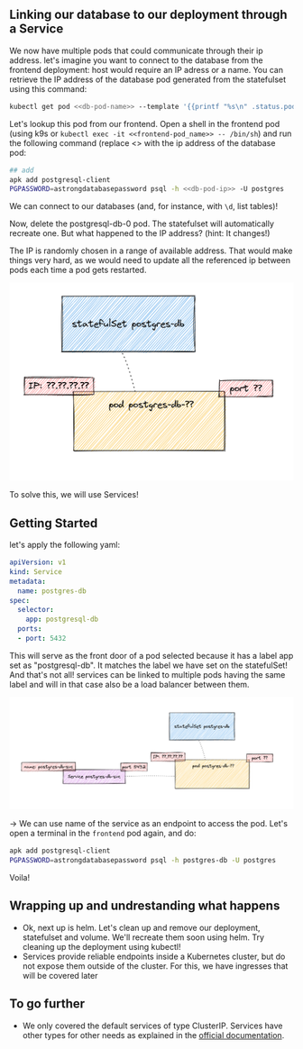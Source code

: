 ## Linking our database to our deployment through a Service

We now have multiple pods that could communicate through their ip address. let's imagine you want to connect to the database from the frontend deployment: host would require an IP adress or a name. You can retrieve the IP address of the database pod generated from the statefulset using this command:

```bash
kubectl get pod <<db-pod-name>> --template '{{printf "%s\n" .status.podIP}}'
```


Let's lookup this pod from our frontend. Open a shell in the frontend pod (using k9s or `kubectl exec -it <<frontend-pod_name>> -- /bin/sh`) and run the following command (replace <<db-pod-ip>> with the ip address of the database pod:

```bash
## add 
apk add postgresql-client
PGPASSWORD=astrongdatabasepassword psql -h <<db-pod-ip>> -U postgres
```

We can connect to our databases (and, for instance, with `\d`, list tables)!

Now, delete the postgresql-db-0 pod. The statefulset will automatically recreate one. But what happened to the IP address? (hint: It changes!)

The IP is randomly chosen in a range of available address. That would make things very hard, as we would need to update all the referenced ip between pods each time a pod gets restarted.

![statefulset](../imgs/statefulset.png)

To solve this, we will use Services!

## Getting Started

let's apply the following yaml:

```yaml
apiVersion: v1
kind: Service
metadata:
  name: postgres-db
spec:
  selector:
    app: postgresql-db
  ports:
  - port: 5432
```

This will serve as the front door of a pod selected because it has a label app set as "postgresql-db". It matches the label we have set on the statefulSet! And that's not all! services can be linked to multiple pods having the same label and will in that case also be a load balancer between them. 

![statefulset-with-service](../imgs/statefulset-with-service.png)

-> We can use name of the service as an endpoint to access the pod. Let's open a terminal in the `frontend` pod again, and do:

```bash
apk add postgresql-client
PGPASSWORD=astrongdatabasepassword psql -h postgres-db -U postgres
```

Voila!

## Wrapping up and undrestanding what happens

* Ok, next up is helm. Let's clean up and remove our deployment, statefulset and volume. We'll recreate them soon using helm. Try cleaning up the deployment using kubectl!
* Services provide reliable endpoints inside a Kubernetes cluster, but do not expose them outside of the cluster. For this, we have ingresses that will be covered later

## To go further

* We only covered the default services of type ClusterIP. Services have other types for other needs as explained in the [official documentation](https://kubernetes.io/docs/tutorials/kubernetes-basics/expose/expose-intro/).
